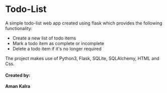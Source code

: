 # Todo-List

A simple todo-list web app created using flask which provides the following functionality:  

- Create a new list of todo items  
- Mark a todo item as complete or incomplete    
- Delete a todo item if it's no longer required

The project makes use of Python3, Flask, SQLite, SQLAlchemy, HTML and Css.

#### Created by:

**Aman Kalra**